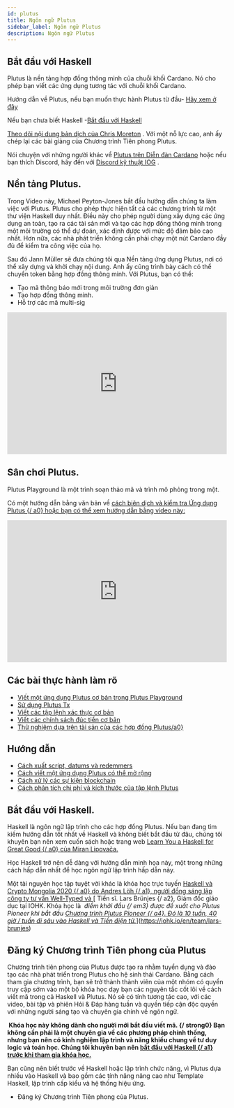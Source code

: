 ```yaml
---
id: plutus
title: Ngôn ngữ Plutus
sidebar_label: Ngôn ngữ Plutus
description: Ngôn ngữ Plutus
---
```


## Bắt đầu với Haskell

Plutus là nền tảng hợp đồng thông minh của chuỗi khối Cardano. Nó cho phép bạn viết các ứng dụng tương tác với chuỗi khối Cardano.

Hướng dẫn về Plutus, nếu bạn muốn thực hành Plutus từ đầu- [Hãy xem ở đây](https://plutusvn.readthedocs.io/en/latest/plutus/tutorials/index.html)

Nếu bạn chưa biết Haskell -[Bắt đầu với Haskell](https://cardano2vn.io/docs/smart-contracts/plutus#b%E1%BA%AFt-%C4%91%E1%BA%A7u-v%E1%BB%9Bi-haskell-1)

[Theo dõi nội dung bản dịch của Chris Moreton](https://cardano2vn.io/docs/dr-lars-lession/overview) . Với một nỗ lực cao, anh ấy chép lại các bài giảng của Chương trình Tiên phong Plutus.

Nói chuyện với những người khác về [Plutus trên Diễn đàn Cardano](https://forum.cardano.org/c/developers/cardano-plutus/148) hoặc nếu bạn thích Discord, hãy đến với [Discord kỹ thuật IOG](https://discord.com/invite/w6TwW9bGA6) .

## Nền tảng Plutus.

Trong Video này, Michael Peyton-Jones bắt đầu hướng dẫn chúng ta làm việc với Plutus. Plutus cho phép thực hiện tất cả các chương trình từ một thư viện Haskell duy nhất. Điều này cho phép người dùng xây dựng các ứng dụng an toàn, tạo ra các tài sản mới và tạo các hợp đồng thông minh trong một môi trường có thể dự đoán, xác định được với mức độ đảm bảo cao nhất. Hơn nữa, các nhà phát triển không cần phải chạy một nút Cardano đầy đủ để kiểm tra công việc của họ.

Sau đó Jann Müller sẽ đưa chúng tôi qua Nền tảng ứng dụng Plutus, nơi có thể xây dựng và khởi chạy nội dung. Anh ấy cũng trình bày cách có thể chuyển token bằng hợp đồng thông minh. Với Plutus, bạn có thể:

- Tạo mã thông báo mới trong môi trường đơn giản
- Tạo hợp đồng thông minh.
- Hỗ trợ các mã multi-sig

<iframe width="100%" height="325" src="https://www.youtube.com/embed/usMPt8KpBeI" frameborder="0" allow="accelerometer; autoplay; clipboard-write; encrypted-media; gyroscope; picture-in-picture fullscreen"></iframe>

## Sân chơi Plutus.

Plutus Playground là một trình soạn thảo mã và trình mô phỏng trong một.

[](https://playground.plutus.iohkdev.io)

Có một hướng dẫn bằng văn bản về [ cách biên dịch và kiểm tra Ứng dụng Plutus {/ a0} hoặc bạn có thể xem hướng dẫn bằng video này:](https://plutusvn.readthedocs.io/en/latest/plutus/tutorials/plutus-playground.html)

<iframe width="100%" height="325" src="https://www.youtube.com/embed/DhRS-JvoCw8" frameborder="0" allow="accelerometer; autoplay; clipboard-write; encrypted-media; gyroscope; picture-in-picture fullscreen"></iframe>

## Các bài thực hành làm rõ

- [Viết một ứng dụng Plutus cơ bản trong Plutus Playground ](https://plutusvn.readthedocs.io/en/latest/plutus/tutorials/basic-apps.html)
- [Sử dụng Plutus Tx ](https://plutusvn.readthedocs.io/en/latest/plutus/tutorials/plutus-tx.html)
- [Viết các tập lệnh xác thực cơ bản](https://plutusvn.readthedocs.io/en/latest/plutus/tutorials/basic-validators.html)
- [Viết các chính sách đúc tiền cơ bản ](https://plutusvn.readthedocs.io/en/latest/plutus/tutorials/basic-minting-policies.html)
- [Thử nghiệm dựa trên tài sản của các hợp đồng Plutus/a0}](https://plutusvn.readthedocs.io/en/latest/plutus/tutorials/contract-testing.html)

## Hướng dẫn

- [Cách xuất script, datums và redemmers ](https://plutusvn.readthedocs.io/en/latest/plutus/howtos/exporting-a-script.html)
- [Cách viết một ứng dụng Plutus có thể mở rộng ](https://plutusvn.readthedocs.io/en/latest/plutus/howtos/writing-a-scalable-app.html)
- [Cách xử lý các sự kiện blockchain ](https://plutusvn.readthedocs.io/en/latest/plutus/howtos/handling-blockchain-events.html)
- [Cách phân tích chi phí và kích thước của tập lệnh Plutus ](https://plutusvn.readthedocs.io/en/latest/plutus/howtos/analysing-scripts.html)

## Bắt đầu với Haskell.

Haskell là ngôn ngữ lập trình cho các hợp đồng Plutus. Nếu bạn đang tìm kiếm hướng dẫn tốt nhất về Haskell và không biết bắt đầu từ đâu, chúng tôi khuyên bạn nên xem cuốn sách hoặc trang web [ Learn You a Haskell for Great Good {/ a0} của Miran Lipovača.](http://learnyouahaskell.com/introduction)

Học Haskell trở nên dễ dàng với hướng dẫn minh họa này, một trong những cách hấp dẫn nhất để học ngôn ngữ lập trình hấp dẫn này.

Một tài nguyên học tập tuyệt vời khác là khóa học trực tuyến [ Haskell và Crypto Mongolia 2020 {/ a0} do ](https://www.youtube.com/watch?v=ctfZ6DwFiPg&list=PLJ3w5xyG4JWmBVIigNBytJhvSSfZZzfTm&index=4)[ Andres Löh {/ a1}, người đồng sáng lập công ty tư vấn Well-Typed và ](https://kosmikus.org/)[ Tiến sĩ. Lars Brünjes {/ a2}, Giám đốc giáo dục tại IOHK. Khóa học là *&nbsp;điểm khởi đầu {/ em3} được đề xuất cho Plutus Pioneer khi bắt đầu [ Chương trình Plutus Pioneer {/ a4}. Đó là 10 tuần, 40 giờ / tuần đi sâu vào Haskell và Tiền điện tử.](#get-started-with-the-plutus-pioneer-program)*](https://iohk.io/en/team/lars-brunjes)

## Đăng ký Chương trình Tiên phong của Plutus

Chương trình tiên phong của Plutus được tạo ra nhằm tuyển dụng và đào tạo các nhà phát triển trong Plutus cho hệ sinh thái Cardano. Bằng cách tham gia chương trình, bạn sẽ trở thành thành viên của một nhóm có quyền truy cập sớm vào một bộ khóa học dạy bạn các nguyên tắc cốt lõi về cách viết mã trong cả Haskell và Plutus. Nó sẽ có tính tương tác cao, với các video, bài tập và phiên Hỏi &amp; Đáp hàng tuần và quyền tiếp cận độc quyền với những người sáng tạo và chuyên gia chính về ngôn ngữ.

**&nbsp;Khóa học này không dành cho người mới bắt đầu viết mã. {/ strong0} Bạn không cần phải là một chuyên gia về các phương pháp chính thống, nhưng bạn nên có kinh nghiệm lập trình và năng khiếu chung về tư duy logic và toán học. Chúng tôi khuyên bạn nên [ bắt đầu với Haskell {/ a1} trước khi tham gia khóa học.](#get-started-with-haskell)**

Bạn cũng nên biết trước về Haskell hoặc lập trình chức năng, vì Plutus dựa nhiều vào Haskell và bao gồm các tính năng nâng cao như Template Haskell, lập trình cấp kiểu và hệ thống hiệu ứng.

- Đăng ký Chương trình Tiên phong của Plutus.
